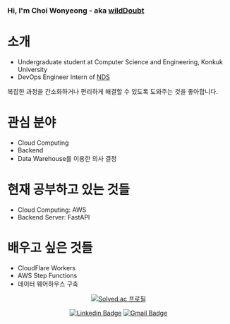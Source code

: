 ### Hi, I'm Choi Wonyeong - aka [wildDoubt][website]
<!--
**wildDoubt/wildDoubt** is a ✨ _special_ ✨ repository because its `README.md` (this file) appears on your GitHub profile.

Here are some ideas to get you started:

- 🔭 I’m currently working on ...
- 🌱 I’m currently learning ...
- 👯 I’m looking to collaborate on ...
- 🤔 I’m looking for help with ...
- 💬 Ask me about ...
- 📫 How to reach me: ...
- 😄 Pronouns: ...
- ⚡ Fun fact: ...
-->

# 소개

- Undergraduate student at Computer Science and Engineering, Konkuk University
- DevOps Engineer Intern of [NDS](https://nds.nongshim.co.kr)

복잡한 과정을 간소화하거나 편리하게 해결할 수 있도록 도와주는 것을 좋아합니다.

# 관심 분야
- Cloud Computing
- Backend
- Data Warehouse를 이용한 의사 결정

# 현재 공부하고 있는 것들
- Cloud Computing: AWS
- Backend Server: FastAPI

# 배우고 싶은 것들
- CloudFlare Workers
- AWS Step Functions
- 데이터 웨어하우스 구축

<div align=center>
  
[![Solved.ac 프로필](http://mazassumnida.wtf/api/v2/generate_badge?boj=vng598)](https://solved.ac/vng598)

</div>

<!-- [![codeforces](https://cp-logo.vercel.app/codeforces/wildDoubt)](https://codeforces.com/profile/wildDoubt) -->

<div align=center>
  
[![Linkedin Badge](https://img.shields.io/badge/-LinkedIn-blue?style=flat-square&logo=Linkedin&logoColor=white&link=https://www.linkedin.com/in/wonyeong-choi-3a4543124/)](https://www.linkedin.com/in/wonyeong-choi-3a4543124/)
[![Gmail Badge](https://img.shields.io/badge/-Gmail-d14836?style=flat-square&logo=Gmail&logoColor=white&link=mailto:coma01155@gmail.com)](mailto:coma01155@gmail.com)
  
</div>


[website]: https://wilddoubt.github.io/
